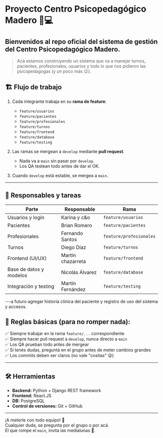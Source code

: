 # Proyecto Centro Psicopedagógico Madero 🧠💻

## Bienvenidos al repo oficial del sistema de gestión del Centro Psicopedagógico Madero.

> Acá estamos construyendo un sistema que va a manejar turnos, pacientes, profesionales, usuarios y todo lo que nos pidieron las psicopedagogas (y un poco más 😉).

## 🏗️ Flujo de trabajo

1. Cada integrante trabaja en su **rama de feature**:
    - `feature/usuarios`
    - `feature/pacientes`
    - `feature/profesionales`
    - `feature/turnos`
    - `feature/frontend`
    - `feature/database`
    - `feature/testing`

2. Las ramas se mergean a `develop` mediante **pull request**.
    - Nada va a `main` sin pasar por `develop`.
    - Los QA testean todo antes de dar el OK.

3. Cuando `develop` está estable, se mergea a `main`.

---

## 🚀 Responsables y tareas

| Parte | Responsable | Rama |
|-------|-------------|------|
| Usuarios y login | Karina y c&o | `feature/usuarios` |
| Pacientes | Brian Romero | `feature/pacientes` |
| Profesionales | Fernando Santos | `feature/profesionales` |
| Turnos | Diego Díaz | `feature/turnos` |
| Frontend (UI/UX) | Martin chazarreta  | `feature/frontend` |
| Base de datos y modelos | Nicolás Álvarez| `feature/database` |
| Integración y testing | Martín Fernández | `feature/testing` |

---a futuro agregar historia clínica del paciente y registro de uso del sistema y accesos.

## 🚦 Reglas básicas (para no romper nada):

✅ Siempre trabajar en la rama `feature/...` correspondiente  
✅ Siempre hacer pull request a `develop`, nunca directo a `main`  
✅ Los QA prueban todo antes de mergear  
✅ Si tenés dudas, preguntá en el grupo antes de meter cambios grandes  
✅ Los commits deben ser claros (no vale "cositas" 😜)

---

## 🛠️ Herramientas

- **Backend:** Python + Django REST framework
- **Frontend:** React.JS
- **DB:** PostgreSQL
- **Control de versiones:** Git + GitHub

---

¡A meterle con todo equipo! 🚀  
Cualquier duda, se pregunta por el grupo o por acá.  
El que rompe el `main`, invita las medialunas 🥐.

